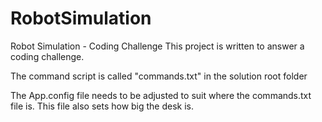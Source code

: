 # RobotSimulation
Robot Simulation - Coding Challenge
This project is written to answer a coding challenge.

The command script is called "commands.txt" in the solution root folder

The App.config file needs to be adjusted to suit where the commands.txt file is. This file also sets how big the desk is.
